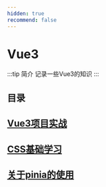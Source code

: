 ```yaml
---
hidden: true
recommend: false
---
```

# Vue3
:::tip 简介
记录一些Vue3的知识
:::
## 目录
## [Vue3项目实战](./Vue3项目实战.md)
## [CSS基础学习](./CSS基础学习.md)
## [关于pinia的使用](./关于pinia的使用.md)